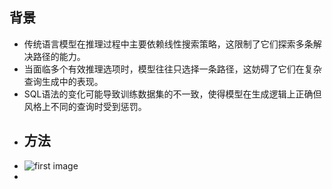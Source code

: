## 背景
- 传统语言模型在推理过程中主要依赖线性搜索策略，这限制了它们探索多条解决路径的能力。
- 当面临多个有效推理选项时，模型往往只选择一条路径，这妨碍了它们在复杂查询生成中的表现。
- SQL语法的变化可能导致训练数据集的不一致，使得模型在生成逻辑上正确但风格上不同的查询时受到惩罚。
- ## 方法
- ![first image](https://chatdoc-arxiv.oss-us-west-1.aliyuncs.com/images/aaai/34198/36353/first_image.jpeg?AWSAccessKeyId=LTAI5t6b2G8eTtEBczAMwjhc&Signature=3pJeLbipuhvxvHXsODc1jbzmGyk%3D&Expires=9223372038607951872)
-